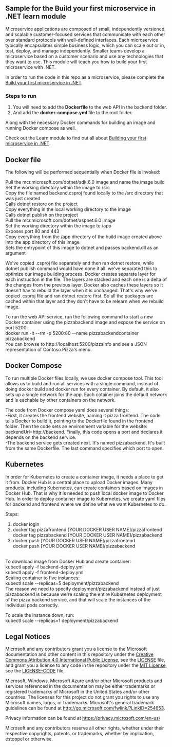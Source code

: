 ## Sample for the Build your first microservice in .NET learn module

Microservice applications are composed of small, independently versioned, and scalable customer-focused services that communicate with each other over standard protocols with well-defined interfaces. Each microservice typically encapsulates simple business logic, which you can scale out or in, test, deploy, and manage independently.  Smaller teams develop a microservice based on a customer scenario and use any technologies that they want to use. This module will teach you how to build your first microservice with .NET. <br/>

In order to run the code in this repo as a microservice, please complete the [Build your first microservice in .NET](https://docs.microsoft.com/learn/modules/dotnet-microservices).

### Steps to run

1. You will need to add the **Dockerfile** to the web API in the backend folder.
1. And add the **docker-compose.yml** file to the root folder. <br/>

Along with the necessary Docker commands for building an image and running Docker compose as well. <br/>

Check out the Learn module to find out all about [Building your first microservice in .NET](https://docs.microsoft.com/learn/modules/dotnet-microservices).

## Docker file

The following will be performed sequentially when Docker file is invoked: <br/>

Pull the mcr.microsoft.com/dotnet/sdk:6.0 image and name the image build <br/>
Set the working directory within the image to /src <br/>
Copy the file named backend.csproj found locally to the /src directory that was just created <br/>
Calls dotnet restore on the project <br/>
Copy everything in the local working directory to the image <br/>
Calls dotnet publish on the project <br/>
Pull the mcr.microsoft.com/dotnet/aspnet:6.0 image <br/>
Set the working directory within the image to /app <br/>
Exposes port 80 and 443 <br/>
Copy everything from the /app directory of the build image created above into the app directory of this image <br/>
Sets the entrypoint of this image to dotnet and passes backend.dll as an argument <br/>

We've copied .csproj file separately and then ran dotnet restore, while dotnet publish command would have done it all. we've separated this to optimize
our image building process. Docker creates separate layer for each instruction in the file. The layers are stacked and each one is a delta of the 
changes from the previous layer. Docker also caches these layers so it doesn't hav to rebuild the layer when it is unchanged. That's why we've copied 
.csproj file and ran dotnet restore first. So all the packages are cached within that layer and they don't have to be relearn when we rebuild image. <br/>

To run the web API service, run the following command to start a new Docker container using the pizzabackend image and expose the service on port 5200: <br/>
docker run -it --rm -p 5200:80 --name pizzabackendcontainer pizzabackend <br/>
You can browse to http://localhost:5200/pizzainfo and see a JSON representation of Contoso Pizza's menu.

## Docker Compose

To run multiple Docker files locally, we use docker compose tool. This tool allows us to build and run all services with a single command, instead of doing
docker build and docker run for every container. By default, it also sets up a single network for the app. Each cotainer joins the default network and is eachable by other containers on the network.  <br/>

The code from Docker compose yaml does several things: <br/>
  -First, it creates the frontend website, naming it pizza frontend. The code tells Docker to build it, pointing to the Dockerfile found in the frontend folder. Then the code sets an environment variable for the website: backendUrl=http://backend. Finally, this code opens a port and declares it depends on the backend service. <br/>
  -The backend service gets created next. It's named pizzabackend. It's built from the same Dockerfile. The last command specifies which port to open.
  
## Kubernetes

In order for Kubernetes to create a container image, it needs a place to get it from. Docker Hub is a central place to upload Docker images. Many products, including Kubernetes, can create containers based on images in Docker Hub. That is why it is needed to push local docker image to Docker Hub. 
In order to deploy container image to Kubernetes, we create yaml files for backend and frontend where we define what we want Kubernetes to do. <br/>

Steps:
  1. docker login
  2. docker tag pizzafrontend [YOUR DOCKER USER NAME]/pizzafrontend <br/>
     docker tag pizzabackend [YOUR DOCKER USER NAME]/pizzabackend
  3. docker push [YOUR DOCKER USER NAME]/pizzafrontend <br/>
     docker push [YOUR DOCKER USER NAME]/pizzabackend
 <br/>
To download image from Docker Hub and create container: <br/>
      kubectl apply -f backend-deploy.yml <br/>
      kubectl apply -f frontend-deploy.yml
       <br/>
Scaling container to five instances: <br/>
  kubectl scale --replicas=5 deployment/pizzabackend <br/>
The reason we need to specify deployment/pizzabackend instead of just pizzabackend is because we're scaling the entire Kubernetes deployment of the pizza backend service, and that will scale the instances of the individual pods correctly.<br/>

To scale the instance down, run: <br/>
    kubectl scale --replicas=1 deployment/pizzabackend



## Legal Notices

Microsoft and any contributors grant you a license to the Microsoft documentation and other content
in this repository under the [Creative Commons Attribution 4.0 International Public License](https://creativecommons.org/licenses/by/4.0/legalcode),
see the [LICENSE](LICENSE) file, and grant you a license to any code in the repository under the [MIT License](https://opensource.org/licenses/MIT), see the
[LICENSE-CODE](LICENSE-CODE) file.

Microsoft, Windows, Microsoft Azure and/or other Microsoft products and services referenced in the documentation
may be either trademarks or registered trademarks of Microsoft in the United States and/or other countries.
The licenses for this project do not grant you rights to use any Microsoft names, logos, or trademarks.
Microsoft's general trademark guidelines can be found at http://go.microsoft.com/fwlink/?LinkID=254653.

Privacy information can be found at https://privacy.microsoft.com/en-us/

Microsoft and any contributors reserve all other rights, whether under their respective copyrights, patents,
or trademarks, whether by implication, estoppel or otherwise.
